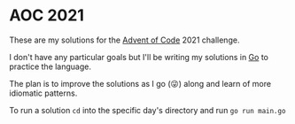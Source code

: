 # AOC 2021

These are my solutions for the [Advent of Code](https://adventofcode.com/2021/) 2021 
challenge.

I don't have any particular goals but I'll be writing my solutions in [Go](go.dev)
to practice the language.

The plan is to improve the solutions as I go (😜) along and learn of more idiomatic patterns.

To run a solution `cd` into the specific day's directory and run `go run main.go`
